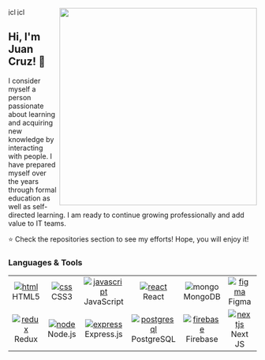 [<img align="right" width="400" src="https://github-readme-stats.vercel.app/api?username=jclima01&show_icons=true"/>](https://github.com/jclima01/)

<a href="https://www.linkedin.com/in/jclimacaramico">
  <img align="left" alt="jclc's Linkdein" width="15px" src="https://cdn.jsdelivr.net/npm/simple-icons@v3/icons/linkedin.svg" />
</a>
<a href="https://github.com/AmitHasanShuvo">
  <img align="left" alt="jclc's Github" width="15px" src="https://cdn.jsdelivr.net/npm/simple-icons@v3/icons/github.svg" />
</a>
<br />

## Hi, I'm Juan Cruz! 👋

I consider myself a person passionate about learning and acquiring new knowledge by interacting with people. I have prepared myself over the years through formal education as well as self-directed learning. I am ready to continue growing professionally and add value to IT teams.

⭐️ Check the repositories section to see my efforts! Hope, you will enjoy it!

###


### **Languages & Tools**

<table align="center">
  <tr>
    <td align="center" width="100" heigth="100">
      <a href="#">
        <img src="https://i.ibb.co/52fLTJW/html.png" alt="html">
      </a>
      <br>HTML5
    </td>
    <td align="center" width="100">
      <a href="#">
        <img src="https://i.ibb.co/48jCVjc/css.png" alt="css" border="0">
      </a>
      <br>CSS3
    </td>
    <td align="center" width="100">
      <a href="#">
        <img src="https://i.ibb.co/5Yd0Q1V/javascript.png" alt="javascript" border="0">
      </a>
      <br>JavaScript
    </td>
    <td align="center" width="100">
      <a href="#">
       <img src="https://i.ibb.co/S6Zy8HC/react.png" alt="react" border="0">
      </a>
      <br>React
    </td>
    <td align="center" width="100">
      <img src="https://i.ibb.co/54RZr7W/mongo.png" alt="mongo" border="0">
      </a>
      <br>MongoDB
    </td>
    <td align="center" width="100">
      <a href="#">
       <img src="https://i.ibb.co/XtgtM6k/figma.png" alt="figma" border="0">
      </a>
      <br>Figma
    </td>
    <td align="center" width="100">
      <a href="#">
      <img src="https://i.ibb.co/4fn4XCS/git.png" alt="git" border="0">
      </a>
      <br>Git
    </td>
    <td align="center" width="100">
      <a href="#">
     <img src="https://i.ibb.co/DRzGFv9/tailwind.png" alt="tailwind" border="0">
      </a>
      <br>TailwindCSS
    </td>

  </tr>
    <td align="center" width="100">
      <a href="#">
        <img src="https://i.ibb.co/rvqgFTp/redux.png" alt="redux" border="0">
      </a>
      <br>Redux
    </td>
    </td>
    <td align="center" width="100">
      <a href="#">
       <img src="https://i.ibb.co/Vqd31zR/node.png" alt="node" border="0">
      </a>
      <br>Node.js
    </td>
    <td align="center" width="100"> 
      <a href="#" >
       <img src="https://i.ibb.co/vkRmpWS/express.png" alt="express" border="0">
      </a>
      <br>Express.js
    </td>
    <td align="center" width="100">
      <a href="#">
        <img src="https://i.ibb.co/Bjdy21F/postgresql.png" alt="postgresql" border="0">
      </a>
      <br>PostgreSQL
    </td>
      <td align="center" width="100">
      <a href="#">
       <img src="https://i.ibb.co/fDV1nST/firebase.png" alt="firebase" border="0">
      </a>
      <br>Firebase
    </td>
      <td align="center" width="100">
      <a href="#">
        <img src="https://i.ibb.co/2nxvryk/nextjs.png" alt="nextjs" border="0">
      </a>
      <br>Next JS
    </td>
      <td align="center" width="100">
      <a href="#">
       <img src="https://i.ibb.co/FH1CvdC/github.png" alt="github" border="0">
      </a>
      <br>GitHub
    </td>
      <td align="center" width="100">
      <a href="#">
      <img src="https://i.ibb.co/Yf7rJKX/sequelize.png" alt="sequelize" border="0">
      </a>
      <br>Sequelize
    </td>
  </tr>
</table>
